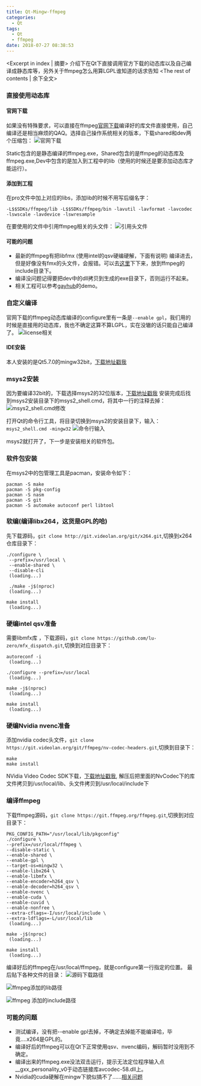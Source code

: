 ```yaml
---
title: Qt-Mingw-ffmpeg
categories:
  - Qt
tags:
  - Qt
  - ffmpeg
date: 2018-07-27 08:38:53
---
```


<Excerpt in index | 摘要> 
介绍下在Qt下直接调用官方下载的动态库以及自己编译成静态库等，另外关于ffmpeg怎么用算LGPL谁知道的话求告知<!-- more -->
<The rest of contents | 余下全文>


### 直接使用动态库

#### 官网下载
如果没有特殊要求，可以直接在ffmpeg[官网下载](https://ffmpeg.zeranoe.com/builds/)编译好的库文件直接使用，自己编译还是相当麻烦的QAQ。选择自己操作系统相关的版本，下载shared和dev两个压缩包：
![官网下载](https://upload-images.jianshu.io/upload_images/2756183-de294d5649275595.png?imageMogr2/auto-orient/strip%7CimageView2/2/w/1240)

Static包含的是静态编译的ffmpeg.exe，Shared包含的是ffmpeg的动态库及ffmpeg.exe,Dev中包含的是加入到工程中的lib（使用的时候还是要添加动态库才能运行）。

#### 添加到工程

在pro文件中加上对应的libs，添加lib的时候不用写后缀名字：
```
-L$$SDKs/ffmpeg/lib -L$$SDKs/ffmpeg/bin -lavutil -lavformat -lavcodec -lswscale -lavdevice -lswresample 
```

在要使用的文件中引用ffmpeg相关的头文件：
![引用头文件](https://upload-images.jianshu.io/upload_images/2756183-7219099117b5dee4.png?imageMogr2/auto-orient/strip%7CimageView2/2/w/1240)

#### 可能的问题
- 最新的ffmpeg有把libfmx (使用intel的qsv硬编硬解，下面有说明) 编译进去，但是好像没有fmx的头文件，会报错。可以去[这里](https://github.com/lu-zero/mfx_dispatch/tree/master/mfx)下下来，放到ffmpeg的include目录下。
- 编译没问题记得要把dev中的dll拷贝到生成的exe目录下，否则运行不起来。
- 相关工程可以参考[gayhub](https://github.com/Longxr/ffmpegtest)的demo。

### 自定义编译
官网下载的ffmpeg动态库编译的configure里有一条是`--enable gpl`，我们用的时候是直接用的动态库，我也不确定这算不算LGPL，实在没辙的话只能自己编译了。
![license相关](https://upload-images.jianshu.io/upload_images/2756183-87c6a43dc855ba41.png?imageMogr2/auto-orient/strip%7CimageView2/2/w/1240)

#### IDE安装
本人安装的是Qt5.7.0的mingw32bit，[下载地址戳我](http://download.qt.io/archive/qt/5.7/5.7.0/)

### msys2安装
因为要编译32bit的，下载选择msys2的32位版本，[下载地址戳我](http://www.msys2.org/)
安装完成后找到msys2安装目录下的msys2_shell.cmd，将其中一行的注释去掉：
![msys2_shell.cmd修改](https://upload-images.jianshu.io/upload_images/2756183-b5e7ed4fe9651426.png?imageMogr2/auto-orient/strip%7CimageView2/2/w/1240)

打开Qt的命令行工具，将目录切换到msys2的安装目录下，输入：`msys2_shell.cmd -mingw32`
![命令行输入](https://upload-images.jianshu.io/upload_images/2756183-9c2a7ab457c96085.png?imageMogr2/auto-orient/strip%7CimageView2/2/w/1240)

msys2就打开了，下一步是安装相关的软件包。

### 软件包安装
在msys2中的包管理工具是pacman，安装命令如下：
```
pacman -S make
pacman -S pkg-config
pacman -S nasm
pacman -S git
pacman -S automake autoconf perl libtool
```

### 软编(编译libx264，这货是GPL的哈)
先下载源码，`git clone http://git.videolan.org/git/x264.git`,切换到x264仓库目录下：
```
./configure \
 --prefix=/usr/local \
 --enable-shared \
 --disable-cli
 (loading...)

 ./make -j$(nproc)
 (loading...)

make install
 (loading...)
```

### 硬编intel qsv准备
需要libmfx库 ，下载源码，`git clone https://github.com/lu-zero/mfx_dispatch.git`,切换到对应目录下：
```
autoreconf -i
 (loading...)

./configure --prefix=/usr/local
 (loading...)

make -j$(nproc)
 (loading...)

make install
 (loading...)
```

### 硬编Nvidia nvenc准备
添加nvidia codec头文件，`git clone https://git.videolan.org/git/ffmpeg/nv-codec-headers.git`,切换到目录下：
```
make
make install
```
NVidia Video Codec SDK下载，[下载地址戳我](https://developer.nvidia.com/nvidia-video-codec-sdk#Download), 解压后把里面的NvCodec下的库文件拷贝到/usr/local/lib、头文件拷贝到/usr/local/include下

### 编译ffmpeg
下载ffmpeg源码，`git clone https://git.ffmpeg.org/ffmpeg.git`,切换到对应目录下：
```
PKG_CONFIG_PATH="/usr/local/lib/pkgconfig"
./configure \
--prefix=/usr/local/ffmpeg \
--disable-static \
--enable-shared \
--enable-gpl \
--target-os=mingw32 \
--enable-libx264 \
--enable-libmfx \
--enable-encoder=h264_qsv \
--enable-decoder=h264_qsv \
--enable-nvenc \
--enable-cuda \
--enable-cuvid \
--enable-nonfree \
--extra-cflags=-I/usr/local/include \
--extra-ldflags=-L/usr/local/lib
 (loading...)

make -j$(nproc)
 (loading...)

make install
 (loading...)
```

编译好后的ffmpeg在/usr/local/ffmpeg，就是configure第一行指定的位置。
最后贴下各种文件的目录：
![源码下载路径](https://upload-images.jianshu.io/upload_images/2756183-b897b5003b4c4377.png?imageMogr2/auto-orient/strip%7CimageView2/2/w/1240)

![ffmpeg添加的lib路径](https://upload-images.jianshu.io/upload_images/2756183-69ae2370ca4b5e0f.png?imageMogr2/auto-orient/strip%7CimageView2/2/w/1240)

![ffmpeg 添加的include路径](https://upload-images.jianshu.io/upload_images/2756183-bdb6f397407b4729.png?imageMogr2/auto-orient/strip%7CimageView2/2/w/1240)

### 可能的问题
* 测试编译，没有把--enable gpl去掉，不确定去掉能不能编译哈，毕竟....x264是GPL的。
* 编译好后的ffmpeg可以在Qt下正常使用qsv、nvenc编码，解码暂时没用到不确定。
* 编译出来的ffmpeg.exe没法双击运行，提示无法定位程序输入点__gxx_personality_v0于动态链接库avcodec-58.dll上。
* Nvidia的cuda硬解在mingw下貌似搞不了......[相关问题](https://stackoverflow.com/questions/5888908/cuda-with-mingw-updated)
